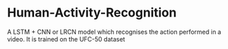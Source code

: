 # Human-Activity-Recognition
A LSTM + CNN or LRCN model which recognises the action performed in a video. It is trained on the UFC-50 dataset
